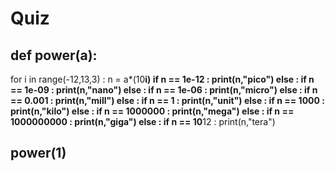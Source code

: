 # Quiz
## def power(a):
   for i in range(-12,13,3) :
     n = a*(10**i)
     if n == 1e-12 :
       print(n,"pico")
     else :
       if n == 1e-09 :
         print(n,"nano")
       else :
         if n == 1e-06 :
           print(n,"micro")
         else :
           if n == 0.001 :
             print(n,"mill")
           else :
             if n == 1 :
               print(n,"unit")
             else :
               if n == 1000 :
                 print(n,"kilo")
               else :
                 if n == 1000000 :
                   print(n,"mega")
                 else :
                   if n == 1000000000 :
                     print(n,"giga")
                   else :
                     if n == 10**12 :
                       print(n,"tera")
        

## power(1)
